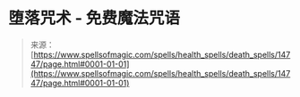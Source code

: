 <!--yml

分类：未分类

日期：2024-06-12 18:53:47

-->

# 堕落咒术 - 免费魔法咒语

> 来源：[https://www.spellsofmagic.com/spells/health_spells/death_spells/14747/page.html#0001-01-01](https://www.spellsofmagic.com/spells/health_spells/death_spells/14747/page.html#0001-01-01)
